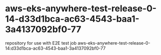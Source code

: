 # aws-eks-anywhere-test-release-0-14-d33d1bca-ac63-4543-baa1-3a4137092bf0-77
repository for use with E2E test job aws-eks-anywhere-test-release-0-14:d33d1bca-ac63-4543-baa1-3a4137092bf0-77
